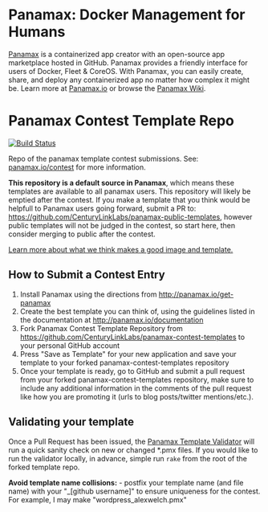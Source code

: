 # Panamax: Docker Management for Humans

[Panamax](http://panamax.io) is a containerized app creator with an open-source app marketplace hosted in GitHub. Panamax provides a friendly interface for users of Docker, Fleet & CoreOS. With Panamax, you can easily create, share, and deploy any containerized app no matter how complex it might be. Learn more at [Panamax.io](http://panamax.io) or browse the [Panamax Wiki](https://github.com/CenturyLinkLabs/panamax-ui/wiki).

# Panamax Contest Template Repo
[![Build Status](https://api.shippable.com/projects/53e29b2d4f881a8700879052/badge/master)](https://www.shippable.com/projects/53e29b2d4f881a8700879052)

Repo of the panamax template contest submissions. See: [panamax.io/contest](http://panamax.io/contest) for more information.

**This repository is a default source in Panamax**, which means these templates are available to all panamax users.
This repository will likely be emptied after the contest. If you make a template that you think would be helpfull to Panamax users going forward, submit a PR to: https://github.com/CenturyLinkLabs/panamax-public-templates, however public templates will not be judged in the contest, so start here, then consider merging to public after the contest.

[Learn more about what we think makes a good image and template.](https://github.com/CenturyLinkLabs/panamax-ui/wiki/Panamax-Public-Templates)

## How to Submit a Contest Entry
1. Install Panamax using the directions from  http://panamax.io/get-panamax
2. Create the best template you can think of, using the guidelines listed in the documentation at  http://panamax.io/documentation
3. Fork Panamax Contest Template Repository from https://github.com/CenturyLinkLabs/panamax-contest-templates to your personal GitHub account
4. Press "Save as Template" for your new application and save your template to your forked panamax-contest-templates repository
5. Once your template is ready, go to GitHub and submit a pull request from your forked panamax-contest-templates repository, make sure to include any additional information in the comments of the pull request like how you are promoting it (urls to blog posts/twitter mentions/etc.).

## Validating your template
Once a Pull Request has been issued, the [Panamax Template Validator](https://github.com/CenturyLinkLabs/panamax-template-validator) will run a quick sanity check on new or changed *.pmx files. If you would like to run the validator locally, in advance, simple run ```rake``` from the root of the forked template repo.

**Avoid template name collisions:** - postfix your template name (and file name) with your "_[github username]" to ensure uniqueness for the contest. For example, I may make "wordpress_alexwelch.pmx"
